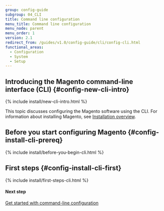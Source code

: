 ```yaml
---
group: config-guide
subgroup: 04_CLI
title: Command line configuration
menu_title: Command line configuration
menu_node: parent
menu_order: 1
version: 2.1
redirect_from: /guides/v1.0/config-guide/cli/config-cli.html
functional_areas:
  - Configuration
  - System
  - Setup
---
```


## Introducing the Magento command-line interface (CLI) {#config-new-cli-intro}
{% include install/new-cli-intro.html %}

This topic discusses configuring the Magento software using the CLI. For information about installing Magento, see <a href="{{ page.baseurl }}/install-gde/bk-install-guide.html">Installation overview</a>.

## Before you start configuring Magento {#config-install-cli-prereq}
{% include install/before-you-begin-cli.html %}

## First steps {#config-install-cli-first}
{% include install/first-steps-cli.html %}

#### Next step 

<a href="{{ page.baseurl }}/config-guide/cli/config-cli-subcommands.html">Get started with command-line configuration</a>
